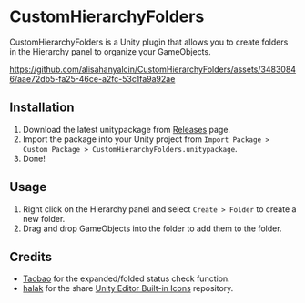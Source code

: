 # CustomHierarchyFolders
CustomHierarchyFolders is a Unity plugin that allows you to create folders in the Hierarchy panel to organize your GameObjects.

https://github.com/alisahanyalcin/CustomHierarchyFolders/assets/34830846/aae72db5-fa25-46ce-a2fc-53c1fa9a92ae

## Installation
1. Download the latest unitypackage from [Releases](https://github.com/alisahanyalcin/CustomHierarchyFolders/releases) page.
2. Import the package into your Unity project from `Import Package > Custom Package > CustomHierarchyFolders.unitypackage`.
3. Done!

## Usage
1. Right click on the Hierarchy panel and select `Create > Folder` to create a new folder.
2. Drag and drop GameObjects into the folder to add them to the folder.

## Credits
- [Taobao](https://forum.unity.com/threads/how-to-check-if-item-is-expanded-folded-or-collapsed-unfolded-in-the-hierarchy-view.564427/#post-8958444) for the expanded/folded status check function.
- [halak](https://github.com/halak/) for the share [Unity Editor Built-in Icons](https://github.com/halak/unity-editor-icons) repository.
